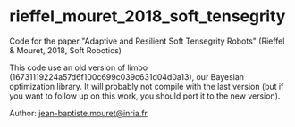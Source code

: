 # rieffel_mouret_2018_soft_tensegrity
Code for the paper "Adaptive and Resilient Soft Tensegrity Robots" (Rieffel &amp; Mouret, 2018, Soft Robotics)

This code use an old version of limbo (16731119224a57d6f100c699c039c631d04d0a13), our Bayesian optimization library. It will probably not compile with the last version (but if you want to follow up on this work, you should port it to the new version).

Author: jean-baptiste.mouret@inria.fr 


